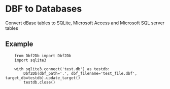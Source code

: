 # DBF to Databases

Convert dBase tables to SQLite, Microsoft Access and Microsoft SQL server tables

## Example

```
    from Dbf2Db import Dbf2Db
    import sqlite3

    with sqlite3.connect('test.db') as testdb:
        Dbf2Db(dbf_path='.', dbf_filename='test_file.dbf', target_db=testdb).update_target()
        testdb.close()
```
    
